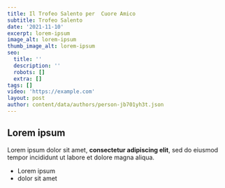 ```yaml
---
title: Il Trofeo Salento per  Cuore Amico
subtitle: Trofeo Salento
date: '2021-11-10'
excerpt: lorem-ipsum
image_alt: lorem-ipsum
thumb_image_alt: lorem-ipsum
seo:
  title: ''
  description: ''
  robots: []
  extra: []
tags: []
video: 'https://example.com'
layout: post
author: content/data/authors/person-jb701yh3t.json
---
```

## Lorem ipsum

Lorem ipsum dolor sit amet, **consectetur adipiscing elit**, sed do eiusmod tempor incididunt ut labore et dolore magna aliqua.

- Lorem ipsum
- dolor sit amet